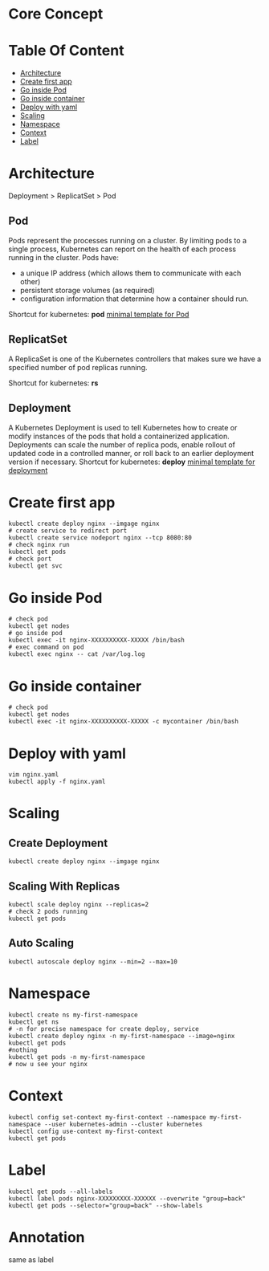 # Core Concept


# Table Of Content
- [Architecture](#architecture)
- [Create first app](#create-first-app)
- [Go inside Pod](#go-inside-pod)
- [Go inside container](#go-inside-container)
- [Deploy with yaml](#deploy-with-yaml)
- [Scaling](#scaling)
- [Namespace](#namespace)
- [Context](#context)
- [Label](#label)
# Architecture
Deployment > ReplicatSet > Pod
## Pod
Pods represent the processes running on a cluster. By limiting pods to a single process, Kubernetes can report on the health of each process running in the cluster. Pods have:
- a unique IP address (which allows them to communicate with each other)
- persistent storage volumes (as required)
- configuration information that determine how a container should run.

Shortcut for kubernetes: **pod**
[minimal template for Pod](./templates/pod.yaml)
## ReplicatSet
A ReplicaSet is one of the Kubernetes controllers that makes sure we have a specified number of pod replicas running.

Shortcut for kubernetes: **rs**
## Deployment
A Kubernetes Deployment is used to tell Kubernetes how to create or modify instances of the pods that hold a containerized application. Deployments can scale the number of replica pods, enable rollout of updated code in a controlled manner, or roll back to an earlier deployment version if necessary. 
Shortcut for kubernetes: **deploy**
[minimal template for deployment](./templates/deploy.yaml)

# Create first app
```shell
kubectl create deploy nginx --imgage nginx
# create service to redirect port 
kubectl create service nodeport nginx --tcp 8080:80
# check nginx run
kubectl get pods
# check port 
kubectl get svc
```

# Go inside Pod
```shell
# check pod
kubectl get nodes
# go inside pod
kubectl exec -it nginx-XXXXXXXXXX-XXXXX /bin/bash
# exec command on pod
kubectl exec nginx -- cat /var/log.log
```

# Go inside container
```shell
# check pod
kubectl get nodes
kubectl exec -it nginx-XXXXXXXXXX-XXXXX -c mycontainer /bin/bash
```

# Deploy with yaml
```shell
vim nginx.yaml
kubectl apply -f nginx.yaml
```

# Scaling
## Create Deployment
```shell
kubectl create deploy nginx --imgage nginx
```

## Scaling With Replicas
```shell
kubectl scale deploy nginx --replicas=2
# check 2 pods running
kubectl get pods
```
## Auto Scaling
```shell
kubectl autoscale deploy nginx --min=2 --max=10
```

# Namespace

```shell
kubectl create ns my-first-namespace
kubectl get ns
# -n for precise namespace for create deploy, service
kubectl create deploy nginx -n my-first-namespace --image=nginx 
kubectl get pods
#nothing
kubectl get pods -n my-first-namespace
# now u see your nginx
```

# Context
```shell
kubectl config set-context my-first-context --namespace my-first-namespace --user kubernetes-admin --cluster kubernetes
kubectl config use-context my-first-context
kubectl get pods
```

# Label
```shell
kubectl get pods --all-labels
kubectl label pods nginx-XXXXXXXXX-XXXXXX --overwrite "group=back"
kubectl get pods --selector="group=back" --show-labels
```

# Annotation
same as label